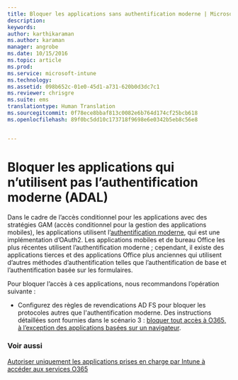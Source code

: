 ```yaml
---
title: Bloquer les applications sans authentification moderne | Microsoft Intune
description: 
keywords: 
author: karthikaraman
ms.author: karaman
manager: angrobe
ms.date: 10/15/2016
ms.topic: article
ms.prod: 
ms.service: microsoft-intune
ms.technology: 
ms.assetid: 098b652c-01e0-45d1-a731-620b0d3dc7c1
ms.reviewer: chrisgre
ms.suite: ems
translationtype: Human Translation
ms.sourcegitcommit: 0f78ece8bbaf813c0082e6b764d174cf25bcb618
ms.openlocfilehash: 89f0bc5dd10c173718f9698e6e0342b5eb8c56e8


---
```


# Bloquer les applications qui n’utilisent pas l’authentification moderne (ADAL)
Dans le cadre de l’accès conditionnel pour les applications avec des stratégies GAM (accès conditionnel pour la gestion des applications mobiles), les applications utilisent l’[authentification moderne](https://support.office.com/en-US/article/Using-Office-365-modern-authentication-with-Office-clients-776c0036-66fd-41cb-8928-5495c0f9168a), qui est une implémentation d’OAuth2. Les applications mobiles et de bureau Office les plus récentes utilisent l’authentification moderne ; cependant, il existe des applications tierces et des applications Office plus anciennes qui utilisent d’autres méthodes d’authentification telles que l’authentification de base et l’authentification basée sur les formulaires.

Pour bloquer l’accès à ces applications, nous recommandons l’opération suivante :

* Configurez des règles de revendications AD FS pour bloquer les protocoles autres que l'authentification moderne. Des instructions détaillées sont fournies dans le scénario 3 : [bloquer tout accès à O365, à l’exception des applications basées sur un navigateur](https://technet.microsoft.com/library/dn592182.aspx).

### Voir aussi
[Autoriser uniquement les applications prises en charge par Intune à accéder aux services O365](allow-policy-managed-apps-access-to-o365.md)



<!--HONumber=Oct16_HO2-->



